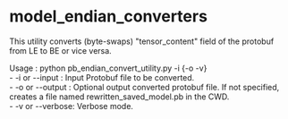 # model_endian_converters

This utility converts (byte-swaps) "tensor_content" field of the protobuf from LE to BE or vice versa.

Usage : python pb_endian_convert_utility.py -i <protobuf> {-o <outfile> -v} \
	- -i or --input <protobuf> : Input Protobuf file to be converted. \
	- -o or --output <outfile> : Optional output converted protobuf file. If not specified, creates a file named rewritten_saved_model.pb in the CWD. \
	- -v or --verbose: Verbose mode.

